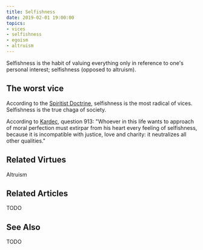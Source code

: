 ```yaml
---
title: Selfishness
date: 2019-02-01 19:00:00
topics: 
- vices
- selfishness
- egoism
- altruism
---
```


Selfishness is the habit of valuing everything only in reference to one's personal
interest; selfishness (opposed to altruism).

## The worst vice
According to the [Spiritist Doctrine](/spiritism), selfishness is the most
radical of vices. Selfishness is the true chaga of society. 

According to [Kardec](/bio/allan-kardec), question 913:
"Whoever in this life wants to approach of moral perfection must extirpar from
his heart every feeling of selfishness, because it is incompatible with justice,
love and charity: it neutralizes all other qualities."


## Related Virtues
Altruism

## Related Articles
TODO

## See Also
TODO
